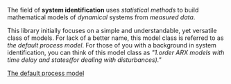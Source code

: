 
The field of **system identification** uses *statistical methods* to build mathematical models of *dynamical* systems from *measured data*.

This library initially focuses on a simple and understandable, yet versatile class of models. For lack of a better name, this model class is referred to as 
*the default process model*. For those of you with a background in system identification, you can think of this model class as *"1.order ARX models with time delay and states(for dealing with disturbances)."*

[The default process model](sysid_defaultmodel.md)
